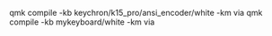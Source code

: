 qmk compile -kb keychron/k15_pro/ansi_encoder/white -km via
qmk compile -kb mykeyboard/white -km via
